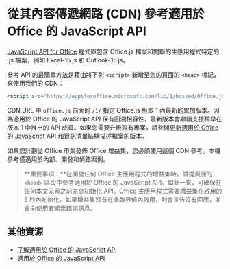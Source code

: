 
# <a name="referencing-the-javascript-api-for-office-library-from-its-content-delivery-network-cdn"></a>從其內容傳遞網路 (CDN) 參考適用於 Office 的 JavaScript API


[JavaScript API for Office](../../reference/javascript-api-for-office.md) 程式庫包含 Office.js 檔案和關聯的主應用程式特定的 .js 檔案，例如 Excel-15.js 和 Outlook-15.js。 


參考 API 的最簡單方法是藉由將下列 `<script>` 新增至您的頁面的 `<head>` 標記，來使用我們的 CDN：  

```html
<script src="https://appsforoffice.microsoft.com/lib/1/hosted/Office.js" type="text/javascript"></script>
```

CDN URL 中 `office.js` 前面的 `/1/` 指定 Office.js 版本 1 內最新的累加版本。因為適用於 Office 的 JavaScript API 保有回溯相容性，最新版本會繼續支援稍早在版本 1 中推出的 API 成員。如果您需要升級現有專案，請參閱[更新適用於 Office 的 JavaScript API 和資訊清單結構描述檔案的版本](update-your-javascript-api-for-office-and-manifest-schema-version.md)。 

如果您計劃從 Office 市集發佈 Office 增益集，您必須使用這個 CDN 參考。本機參考僅適用於內部、開發和偵錯案例。

> **重要事項：**在開發任何 Office 主應用程式的增益集時，請從頁面的 `<head>` 區段中參考適用於 Office 的 JavaScript API。如此一來，可確保在任何本文元素之前完全初始化 API。Office 主應用程式需要增益集在啟用的 5 秒內初始化。如果增益集沒有在此臨界值內啟用，則會宣告沒有回應，並會向使用者顯示錯誤訊息。       

## <a name="additional-resources"></a>其他資源



- [了解適用於 Office 的 JavaScript API](../../docs/develop/understanding-the-javascript-api-for-office.md)    
- [適用於 Office 的 JavaScript API](../../reference/javascript-api-for-office.md)
    
